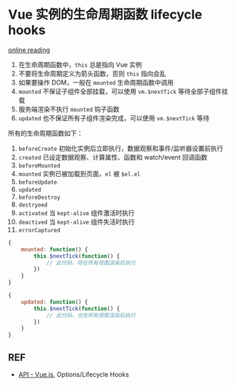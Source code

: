# Vue 实例的生命周期函数 lifecycle hooks

[online reading](https://vuejs.org/v2/guide/instance.html#Instance-Lifecycle-Hooks)

1. 在生命周期函数中，`this` 总是指向 Vue 实例
2. 不要将生命周期定义为箭头函数，否则 `this` 指向会乱
3. 如果要操作 DOM，一般在 `mounted` 生命周期函数中调用
4. `mounted` 不保证子组件全部挂载，可以使用 `vm.$nextTick` 等待全部子组件挂载
5. 服务端渲染不执行 `mounted` 钩子函数
6. `updated` 也不保证所有子组件渲染完成，可以使用 `vm.$nextTick` 等待

所有的生命周期函数如下：

1. `beforeCreate` 初始化实例后立即执行，数据观察和事件/监听器设置前执行
2. `created` 已设定数据观察、计算属性、函数和 watch/event 回调函数
3. `beforeMounted`
4. `mounted` 实例已被加载到页面，`el` 被 `$el.el`
5. `beforeUpdate`
6. `updated`
7. `beforeDestroy`
8. `destryoed`
9. `activated` 当 `kept-alive` 组件激活时执行
10. `deactived` 当 `kept-alive` 组件失活时执行
11. `errorCaptured`

```js
{
    mounted: function() {
        this.$nextTick(function() {
            // 此代码，将在所有视图渲染后执行
        })
    }
}
```

```js
{
    updated: function() {
        this.$nextTick(function() {
            // 此代码，也在所有视图渲染后执行
        })
    }
}
```



## REF

- [API - Vue.js](https://vuejs.org/v2/api/#Options-Lifecycle-Hooks), Options/Lifecycle Hooks